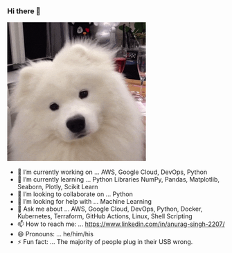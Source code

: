 ### Hi there 👋

![dog-samoyed-head-tilt](https://github.com/anuragsingh2207/anuragsingh2207/blob/main/readme-files/samoed.gif?raw=true)

- 🔭 I’m currently working on ... AWS, Google Cloud, DevOps, Python
- 🌱 I’m currently learning ... Python Libraries NumPy, Pandas, Matplotlib, Seaborn, Plotly, Scikit Learn
- 👯 I’m looking to collaborate on ... Python
- 🤔 I’m looking for help with ... Machine Learning
- 💬 Ask me about ... AWS, Google Cloud, DevOps, Python, Docker, Kubernetes, Terraform, GitHub Actions, Linux, Shell Scripting
- 📫 How to reach me: ... https://www.linkedin.com/in/anurag-singh-2207/
- 😄 Pronouns: ... he/him/his
- ⚡ Fun fact: ... The majority of people plug in their USB wrong.


